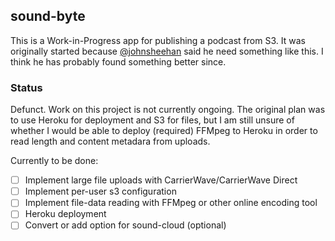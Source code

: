 ## sound-byte

This is a Work-in-Progress app for publishing a podcast from S3.  It was originally started because [@johnsheehan](http://twitter.com/johnsheehan) said he need something like this.  I think he has probably found something better since.

### Status
Defunct. Work on this project is not currently ongoing.  The original plan was to use Heroku for deployment and S3 for files, but I am still unsure of whether I would be able to deploy (required) FFMpeg to Heroku in order to read length and content metadara from uploads.

Currently to be done:
- [ ] Implement large file uploads with CarrierWave/CarrierWave Direct
- [ ] Implement per-user s3 configuration
- [ ] Implement file-data reading with FFMpeg or other online encoding tool
- [ ] Heroku deployment
- [ ] Convert or add option for sound-cloud (optional)
